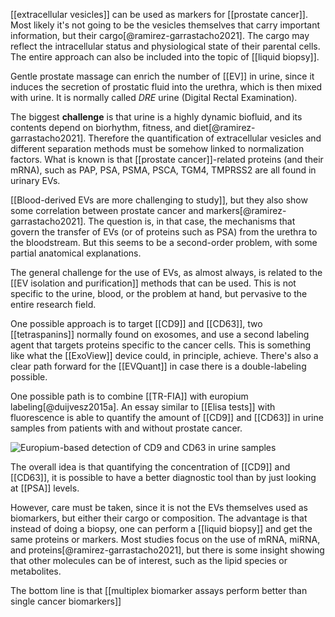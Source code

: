 [[extracellular vesicles]] can be used as markers for [[prostate cancer]]. Most likely it's not going to be the vesicles themselves that carry important information, but their cargo[@ramirez-garrastacho2021]. The cargo may reflect the intracellular status and physiological state of their parental cells. The entire approach can also be included into the topic of [[liquid biopsy]]. 

Gentle prostate massage can enrich the number of [[EV]] in urine, since it induces the secretion of prostatic fluid into the urethra, which is then mixed with urine. It is normally called *DRE* urine (Digital Rectal Examination). 

The biggest **challenge** is that urine is a highly dynamic biofluid, and its contents depend on biorhythm, fitness, and diet[@ramirez-garrastacho2021]. Therefore the quantification of extracellular vesicles and different separation methods must be somehow linked to normalization factors. What is known is that [[prostate cancer]]-related proteins (and their mRNA), such as PAP, PSA, PSMA, PSCA, TGM4, TMPRSS2 are all found in urinary EVs. 

[[Blood-derived EVs are more challenging to study]], but they also show some correlation between prostate cancer and markers[@ramirez-garrastacho2021]. The question is, in that case, the mechanisms that govern the transfer of EVs (or of proteins such as PSA) from the urethra to the bloodstream. But this seems to be a second-order problem, with some partial anatomical explanations. 

The general challenge for the use of EVs, as almost always, is related to the [[EV isolation and purification]] methods that can be used. This is not specific to the urine, blood, or the problem at hand, but pervasive to the entire research field. 

One possible approach is to target [[CD9]] and [[CD63]], two [[tetraspanins]] normally found on exosomes, and use a second labeling agent that targets proteins specific to the cancer cells. This is something like what the [[ExoView]] device could, in principle, achieve. There's also a clear path forward for the [[EVQuant]] in case there is a double-labeling possible. 

One possible path is to combine [[TR-FIA]] with europium labeling[@duijvesz2015a]. An essay similar to [[Elisa tests]] with fluorescence is able to quantify the amount of [[CD9]] and [[CD63]] in urine samples from patients with and without prostate cancer. 

![Europium-based detection of CD9 and CD63 in urine samples](/images/tr-fia_prostate_cancer.png)

The overall idea is that quantifying the concentration of [[CD9]] and [[CD63]], it is possible to have a better diagnostic tool than by just looking at [[PSA]] levels. 

However, care must be taken, since it is not the EVs themselves used as biomarkers, but either their cargo or composition. The advantage is that instead of doing a biopsy, one can perform a [[liquid biopsy]] and get the same proteins or markers. Most studies focus on the use of mRNA, miRNA, and proteins[@ramirez-garrastacho2021], but there is some insight showing that other molecules can be of interest, such as the lipid species or metabolites. 

The bottom line is that [[multiplex biomarker assays perform better than single cancer biomarkers]]
